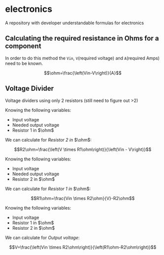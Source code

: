 # electronics

A repository with developer understandable formulas for electronics

## Calculating the required resistance in Ohms for a component

In order to do this method the `Vin`, `V`(required voltage)
and `A`(required Amps) need to be known.

$$\ohm=\frac{\left(Vin-V\right)}{A}$$

## Voltage Divider

Voltage dividers using only 2 resistors
(still need to figure out >2)

Knowing the following variables:

- Input voltage
- Needed output voltage
- Resistor 1 in $`\ohm`$

We can calculate for _Resistor 2 in_ $`\ohm`$:

$$R2\ohm=\frac{\left(V \times R1\ohm\right)}{\left(Vin - V\right)}$$

Knowing the following variables:

- Input voltage
- Needed output voltage
- Resistor 2 in $`\ohm`$

We can calculate for _Resistor 1 in_ $`\ohm`$:

$$R1\ohm=\frac{Vin \times R2\ohm}{V}-R2\ohm$$

Knowing the following variables:

- Input voltage
- Resistor 1 in $`\ohm`$
- Resistor 2 in $`\ohm`$

We can calculate for _Output voltage_:

$$V=\frac{\left(Vin \times R2\ohm\right)}{\left(R1\ohm-R2\ohm\right)}$$

